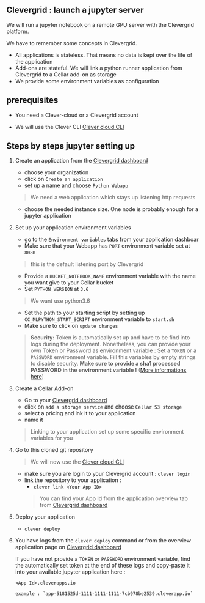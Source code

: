 Clevergrid : launch a jupyter server
---
We will run a jupyter notebook on a remote GPU server with the Clevergrid platform.

We have to remember some concepts in Clevergrid.

* All applications is stateless. That means no data is kept over the life of the application
* Add-ons are stateful. We will link a python runner application from Clevergrid to a Cellar add-on as storage
* We provide some environment variables as configuration


prerequisites
---
* You need a Clever-cloud or a Clevergrid account

* We will use the Clever CLI [Clever cloud CLI](https://www.clever-cloud.com/doc/clever-tools/getting_started/#installing-clever-tools)

Steps by steps jupyter setting up
----
1. Create an application from the [Clevergrid dashboard](https://dashboard.clevergrid.io/)
    * choose your organization
    * click on `Create an application`
    * set up a name and choose `Python Webapp`
    
    > We need a web application which stays up listening http requests
    
    * choose the needed instance size. One node is probably enough for a jupyter application

1. Set up your application environment variables
    * go to the  `Environment variables` tabs from your application dashboar
    * Make sure that your Webapp has `PORT` environment variable set at `8080`
    > this is the default listening port by Clevergrid
    * Provide a `BUCKET_NOTEBOOK_NAME` environment variable with the name you want give to your Cellar bucket
    * Set `PYTHON_VERSION` at `3.6`
    > We want use python3.6
    * Set the path to your starting script by setting up `CC_MLPYTHON_START_SCRIPT` environment variable to  `start.sh`
    * Make sure to click on `update changes`

    >  **Security:** Token is automatically set up and have to be find into logs during the deployment. Nonetheless, you
    can provide your own Token or Password as environment variable :
        Set a `TOKEN` or a `PASSWORD` environment variable. Fill this variables by empty strings to disable security.
        **Make sure to provide a sha1 processed PASSWORD in the environment variable !** ([More informations here](https://jupyter-notebook.readthedocs.io/en/stable/public_server.html#preparing-a-hashed-password))


1. Create a Cellar Add-on
    * Go to your [Clevergrid dashboard](https://dashboard.clevergrid.io/)
    * click on `add a storage service` and choose `Cellar S3 storage`
    * select a pricing and ink it to your application
    * name it
    > Linking to your application set up some specific environment variables for you

1. Go to this cloned git repository
    > We will now use the [Clever cloud CLI](https://www.clever-cloud.com/doc/clever-tools/getting_started/#installing-clever-tools)
    * make sure you are login to your Clevergrid account : `clever login`
    * link the repository to your application :
       * `clever link <Your App ID>`
       > You can find your App Id from the application overview tab from [Clevergrid dashboard](https://dashboard.clevergrid.io/)

1. Deploy your application
    * `clever deploy`

1. You have logs from the `clever deploy` command or from the overview application page on [Clevergrid dashboard](https://dashboard.clevergrid.io/)

    If you have not provide a `TOKEN` or `PASSWORD` environment variable, find the automatically set token at the end of these logs and copy-paste it into your available jupyter application here :
    
       <App Id>.cleverapps.io
       
       example : `app-5181525d-1111-1111-1111-7cb978be2539.cleverapp.io`
